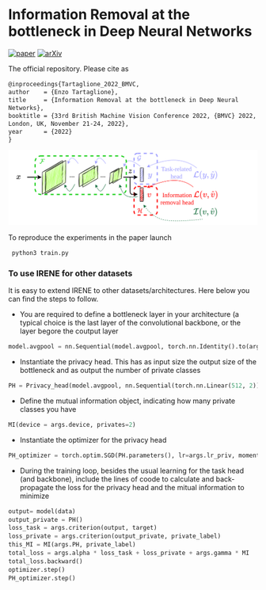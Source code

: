 # Information Removal at the bottleneck in Deep Neural Networks

[![paper](https://img.shields.io/badge/BMVC-paper-blue)](https://bmvc2022.mpi-inf.mpg.de/488/)
[![arXiv](https://img.shields.io/badge/arXiv-2210.00891-b31b1b.svg)](https://arxiv.org/abs/2210.00891)

The official repository. Please cite as
```
@inproceedings{Tartaglione_2022_BMVC,
author    = {Enzo Tartaglione},
title     = {Information Removal at the bottleneck in Deep Neural Networks},
booktitle = {33rd British Machine Vision Conference 2022, {BMVC} 2022, London, UK, November 21-24, 2022},
year      = {2022}
}
```

![teaser](assets/IRENE_prop.png)

To reproduce the experiments in the paper launch
```bash
 python3 train.py
```

### To use IRENE for other datasets

It is easy to extend IRENE to other datasets/architectures. Here below you can find the steps to follow.

* You are required to define a bottleneck layer in your architecture (a typical choice is the last layer of the convolutional backbone, or the layer begore the coutput layer

```python
model.avgpool = nn.Sequential(model.avgpool, torch.nn.Identity().to(args.device))
```

* Instantiate the privacy head. This has as input size the output size of the bottleneck and as output the number of private classes

```python
PH = Privacy_head(model.avgpool, nn.Sequential(torch.nn.Linear(512, 2))).to(args.device)
```

* Define the mutual information object, indicating how many private classes you have

```python
MI(device = args.device, privates=2)
```

* Instantiate the optimizer for the privacy head

```python
PH_optimizer = torch.optim.SGD(PH.parameters(), lr=args.lr_priv, momentum=args.momentum_sgd, weight_decay=args.weight_decay)
```

* During the training loop, besides the usual learning for the task head (and backbone), include the lines of coode to calculate and back-propagate the loss for the privacy head and the mitual information to minimize

```python
output= model(data)
output_private = PH()
loss_task = args.criterion(output, target)
loss_private = args.criterion(output_private, private_label)
this_MI = MI(args.PH, private_label)
total_loss = args.alpha * loss_task + loss_private + args.gamma * MI
total_loss.backward()
optimizer.step()
PH_optimizer.step()
```

